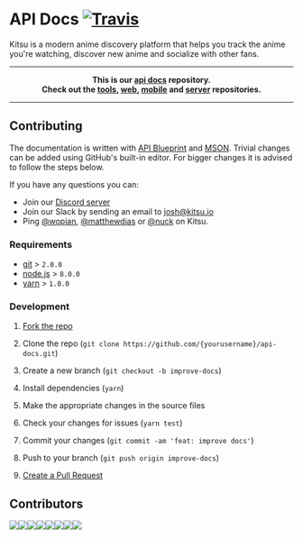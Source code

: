 # API Docs [![Travis]][2]

Kitsu is a modern anime discovery platform that helps you track the anime you're watching, discover new anime and socialize with other fans.

---
**<p align="center">This is our [api docs] repository.<br />Check out the [tools], [web], [mobile] and [server] repositories.</p>**

[tools]:https://github.com/hummingbird-me/hummingbird
[web]:https://github.com/hummingbird-me/hummingbird-client
[server]:https://github.com/hummingbird-me/hummingbird-server
[mobile]:https://github.com/hummingbird-me/kitsu-mobile
[api docs]:https://kitsu.docs.apiary.io

---

## Contributing

The documentation is written with [API Blueprint][3] and [MSON][4]. Trivial changes can be added using GitHub's built-in editor. For bigger changes it is advised to follow the steps below.

If you have any questions you can:
- Join our [Discord server][7]
- Join our Slack by sending an email to josh@kitsu.io
- Ping [@wopian], [@matthewdias] or [@nuck] on Kitsu.

### Requirements

- [git](https://git-scm.com) > `2.0.0`
- [node.js](https://nodejs.org) > `8.0.0`
- [yarn](https://yarnpkg.com) > `1.0.0`

### Development

1. [Fork the repo][5]

2. Clone the repo (`git clone https://github.com/{yourusername}/api-docs.git`)

3. Create a new branch (`git checkout -b improve-docs`)

4. Install dependencies (`yarn`)

5. Make the appropriate changes in the source files

6. Check your changes for issues (`yarn test`)

7. Commit your changes (`git commit -am 'feat: improve docs'`)

8. Push to your branch (`git push origin improve-docs`)

9. [Create a Pull Request][6]

## Contributors

[![](https://sourcerer.io/fame/wopian/hummingbird-me/api-docs/images/0)](https://sourcerer.io/fame/wopian/hummingbird-me/api-docs/links/0)[![](https://sourcerer.io/fame/wopian/hummingbird-me/api-docs/images/1)](https://sourcerer.io/fame/wopian/hummingbird-me/api-docs/links/1)[![](https://sourcerer.io/fame/wopian/hummingbird-me/api-docs/images/2)](https://sourcerer.io/fame/wopian/hummingbird-me/api-docs/links/2)[![](https://sourcerer.io/fame/wopian/hummingbird-me/api-docs/images/3)](https://sourcerer.io/fame/wopian/hummingbird-me/api-docs/links/3)[![](https://sourcerer.io/fame/wopian/hummingbird-me/api-docs/images/4)](https://sourcerer.io/fame/wopian/hummingbird-me/api-docs/links/4)[![](https://sourcerer.io/fame/wopian/hummingbird-me/api-docs/images/5)](https://sourcerer.io/fame/wopian/hummingbird-me/api-docs/links/5)[![](https://sourcerer.io/fame/wopian/hummingbird-me/api-docs/images/6)](https://sourcerer.io/fame/wopian/hummingbird-me/api-docs/links/6)[![](https://sourcerer.io/fame/wopian/hummingbird-me/api-docs/images/7)](https://sourcerer.io/fame/wopian/hummingbird-me/api-docs/links/7)

[0]:https://github.com/hummingbird-me/hummingbird-server
[1]:https://github.com/hummingbird-me/hummingbird-client
[2]:https://travis-ci.org/hummingbird-me/api-docs
[3]:https://apiblueprint.org
[4]:https://github.com/apiaryio/mson
[5]:https://help.github.com/articles/fork-a-repo/#fork-an-example-repository
[6]:https://help.github.com/articles/creating-a-pull-request/#creating-the-pull-request
[7]:https://invite.gg/kitsu

[travis]:https://flat.badgen.net/travis/hummingbird-me/api-docs/source?label=blueprint
[@wopian]:https://kitsu.io/users/wopian
[@matthewdias]:https://kitsu.io/users/matthewdias
[@nuck]:https://kitsu.io/users/nuck
